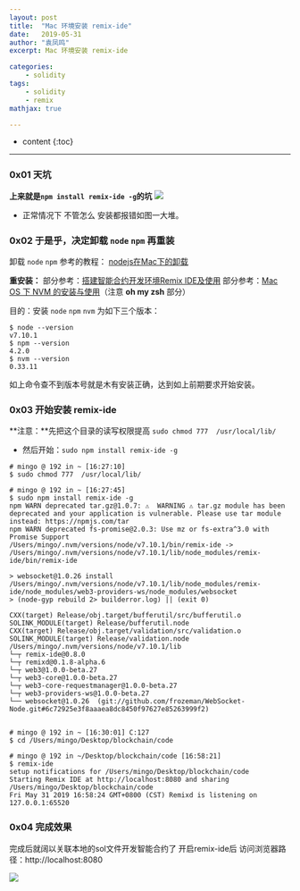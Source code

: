 ```yaml
---
layout: post
title:  "Mac 环境安装 remix-ide"
date:   2019-05-31
author: "袁凤鸣"
excerpt: Mac 环境安装 remix-ide

categories: 
    - solidity
tags: 
    - solidity
    - remix
mathjax: true

---
```

* content
{:toc}
---
<!--{% raw %}-->

### 0x01 天坑
**上来就是`npm install remix-ide -g`的坑**
![](https://yfmingo.oss-cn-beijing.aliyuncs.com/images/D23B25F41AF5502C17AC26A98ED43542.jpg)

- 正常情况下 不管怎么 安装都报错如图一大堆。

### 0x02 于是乎，决定卸载 `node` `npm` 再重装
卸载 `node` `npm`  参考的教程： [nodejs在Mac下的卸载](https://www.cnblogs.com/kivenlv/p/6096171.html)

**重安装：**
部分参考：[搭建智能合约开发环境Remix IDE及使用](https://cloud.tencent.com/developer/article/1194056)
部分参考：[Mac OS 下 NVM 的安装与使用](https://www.jianshu.com/p/622ad36ee020)（注意 **oh my zsh** 部分）

目的：安装 `node` `npm` `nvm` 为如下三个版本：

    $ node --version
    v7.10.1
    $ npm --version
    4.2.0
    $ nvm --version
    0.33.11


如上命令查不到版本号就是木有安装正确，达到如上前期要求开始安装。

### 0x03 开始安装 remix-ide

**注意：**先把这个目录的读写权限提高
`sudo chmod 777  /usr/local/lib/`

- 然后开始：`sudo npm install remix-ide -g`


```
# mingo @ 192 in ~ [16:27:10]
$ sudo chmod 777  /usr/local/lib/

# mingo @ 192 in ~ [16:27:45]
$ sudo npm install remix-ide -g
npm WARN deprecated tar.gz@1.0.7: ⚠️  WARNING ⚠️ tar.gz module has been deprecated and your application is vulnerable. Please use tar module instead: https://npmjs.com/tar
npm WARN deprecated fs-promise@2.0.3: Use mz or fs-extra^3.0 with Promise Support
/Users/mingo/.nvm/versions/node/v7.10.1/bin/remix-ide -> /Users/mingo/.nvm/versions/node/v7.10.1/lib/node_modules/remix-ide/bin/remix-ide

> websocket@1.0.26 install /Users/mingo/.nvm/versions/node/v7.10.1/lib/node_modules/remix-ide/node_modules/web3-providers-ws/node_modules/websocket
> (node-gyp rebuild 2> builderror.log) || (exit 0)

CXX(target) Release/obj.target/bufferutil/src/bufferutil.o
SOLINK_MODULE(target) Release/bufferutil.node
CXX(target) Release/obj.target/validation/src/validation.o
SOLINK_MODULE(target) Release/validation.node
/Users/mingo/.nvm/versions/node/v7.10.1/lib
└─┬ remix-ide@0.8.0
└─┬ remixd@0.1.8-alpha.6
└─┬ web3@1.0.0-beta.27
└─┬ web3-core@1.0.0-beta.27
└─┬ web3-core-requestmanager@1.0.0-beta.27
└─┬ web3-providers-ws@1.0.0-beta.27
└── websocket@1.0.26  (git://github.com/frozeman/WebSocket-Node.git#6c72925e3f8aaaea8dc8450f97627e85263999f2)


# mingo @ 192 in ~ [16:30:01] C:127
$ cd /Users/mingo/Desktop/blockchain/code

# mingo @ 192 in ~/Desktop/blockchain/code [16:58:21]
$ remix-ide
setup notifications for /Users/mingo/Desktop/blockchain/code
Starting Remix IDE at http://localhost:8080 and sharing /Users/mingo/Desktop/blockchain/code
Fri May 31 2019 16:58:24 GMT+0800 (CST) Remixd is listening on 127.0.0.1:65520

```



<!--  {% endraw %}-->


### 0x04 完成效果

完成后就阔以关联本地的sol文件开发智能合约了
开启remix-ide后 访问浏览器路径：http://localhost:8080

![](https://yfmingo.oss-cn-beijing.aliyuncs.com/images/20190531170925.png)

